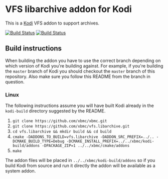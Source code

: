 # VFS libarchive addon for Kodi

This is a [Kodi](http://kodi.tv) VFS addon to support archives.

[![Build Status](https://travis-ci.org/xbmc/vfs.libarchive.svg?branch=master)](https://travis-ci.org/xbmc/vfs.libarchive)
[![Build Status](https://ci.appveyor.com/api/projects/status/github/xbmc/vfs.libarchive?svg=true)](https://ci.appveyor.com/project/xbmc/vfs-libarchive)

## Build instructions

When building the addon you have to use the correct branch depending on which version of Kodi you're building against. 
For example, if you're building the `master` branch of Kodi you should checkout the `master` branch of this repository. 
Also make sure you follow this README from the branch in question.

### Linux

The following instructions assume you will have built Kodi already in the `kodi-build` directory 
suggested by the README.

1. `git clone https://github.com/xbmc/xbmc.git`
2. `git clone https://github.com/xbmc/vfs.libarchive.git`
3. `cd vfs.libarchive && mkdir build && cd build`
4. `cmake -DADDONS_TO_BUILD=vfs.libarchive -DADDON_SRC_PREFIX=../.. -DCMAKE_BUILD_TYPE=Debug -DCMAKE_INSTALL_PREFIX=../../xbmc/kodi-build/addons -DPACKAGE_ZIP=1 ../../xbmc/cmake/addons`
5. `make`

The addon files will be placed in `../../xbmc/kodi-build/addons` so if you build Kodi from source and run it directly 
the addon will be available as a system addon.
